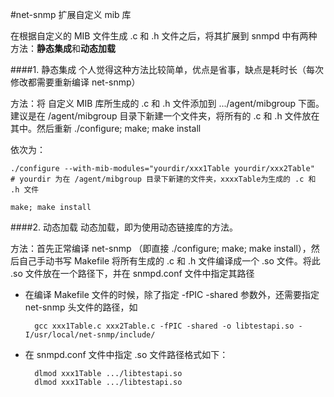 #net-snmp 扩展自定义 mib 库

在根据自定义的 MIB 文件生成 .c 和 .h 文件之后，将其扩展到 snmpd 中有两种方法：**静态集成**和**动态加载**

####1. 静态集成
个人觉得这种方法比较简单，优点是省事，缺点是耗时长（每次修改都需要重新编译 net-snmp）

方法：将 自定义 MIB 库所生成的 .c 和 .h 文件添加到 .../agent/mibgroup 下面。建议是在 /agent/mibgroup 目录下新建一个文件夹，将所有的 .c 和 .h 文件放在其中。然后重新 ./configure; make; make install

依次为：

    ./configure --with-mib-modules="yourdir/xxx1Table yourdir/xxx2Table"
    # yourdir 为在 /agent/mibgroup 目录下新建的文件夹，xxxxTable为生成的 .c 和 .h 文件
    
    make; make install

####2. 动态加载
动态加载，即为使用动态链接库的方法。

方法：首先正常编译 net-snmp （即直接 ./configure; make; make install），然后自己手动书写 Makefile 将所有生成的 .c 和 .h 文件编译成一个 .so 文件。将此 .so 文件放在一个路径下，并在 snmpd.conf 文件中指定其路径

* 在编译 Makefile 文件的时候，除了指定 -fPIC -shared 参数外，还需要指定 net-snmp 头文件的路径，如

        gcc xxx1Table.c xxx2Table.c -fPIC -shared -o libtestapi.so -I/usr/local/net-snmp/include/

* 在 snmpd.conf 文件中指定 .so 文件路径格式如下：

        dlmod xxx1Table .../libtestapi.so
        dlmod xxx1Table .../libtestapi.so
